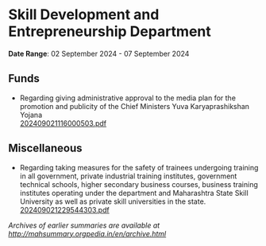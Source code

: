 # Skill Development and Entrepreneurship Department

**Date Range**: 02 September 2024 - 07 September 2024


## Funds
- Regarding giving administrative approval to the media plan for the promotion and publicity of the Chief Ministers Yuva Karyaprashikshan Yojana\
  [202409021116000503.pdf](https://gr.maharashtra.gov.in/Site/Upload/Government%20Resolutions/English/202409021116000503.pdf)

## Miscellaneous
- Regarding taking measures for the safety of trainees undergoing training in all government, private industrial training institutes, government technical schools, higher secondary business courses, business training institutes operating under the department and Maharashtra State Skill University as well as private skill universities in the state.\
  [202409021229544303.pdf](https://gr.maharashtra.gov.in/Site/Upload/Government%20Resolutions/English/202409021229544303...pdf)


*Archives of earlier summaries are available at http://mahsummary.orgpedia.in/en/archive.html*